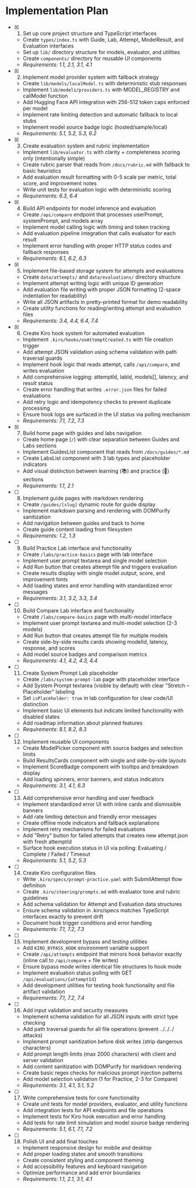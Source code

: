 # Implementation Plan

- [x] 1. Set up core project structure and TypeScript interfaces
  - Create `types/index.ts` with Guide, Lab, Attempt, ModelResult, and Evaluation interfaces
  - Set up `lib/` directory structure for models, evaluator, and utilities
  - Create `components/` directory for reusable UI components
  - _Requirements: 1.1, 2.1, 3.1, 4.1_

- [x] 2. Implement model provider system with fallback strategy
  - Create `lib/models/localModel.ts` with deterministic stub responses
  - Implement `lib/models/providers.ts` with MODEL_REGISTRY and callModel function
  - Add Hugging Face API integration with 256-512 token caps enforced per model
  - Implement rate limiting detection and automatic fallback to local stubs
  - Implement model source badge logic (hosted/sample/local)
  - _Requirements: 5.1, 5.2, 5.3, 6.2_

- [x] 3. Create evaluation system and rubric implementation
  - Implement `lib/evaluator.ts` with clarity + completeness scoring only (intentionally simple)
  - Create rubric parser that reads from `/docs/rubric.md` with fallback to basic heuristics
  - Add evaluation result formatting with 0-5 scale per metric, total score, and improvement notes
  - Write unit tests for evaluation logic with deterministic scoring
  - _Requirements: 6.3, 6.4_

- [x] 4. Build API endpoints for model inference and evaluation
  - Create `/api/compare` endpoint that processes userPrompt, systemPrompt, and models array
  - Implement model calling logic with timing and token tracking
  - Add evaluation pipeline integration that calls evaluator for each result
  - Implement error handling with proper HTTP status codes and fallback responses
  - _Requirements: 6.1, 6.2, 6.3_

- [x] 5. Implement file-based storage system for attempts and evaluations
  - Create `data/attempts/` and `data/evaluations/` directory structure
  - Implement attempt writing logic with unique ID generation
  - Add evaluation file writing with proper JSON formatting (2-space indentation for readability)
  - Write all JSON artifacts in pretty-printed format for demo readability
  - Create utility functions for reading/writing attempt and evaluation files
  - _Requirements: 3.4, 4.4, 6.4, 7.4_

- [x] 6. Create Kiro hook system for automated evaluation
  - Implement `.kiro/hooks/onAttemptCreated.ts` with file creation trigger
  - Add attempt JSON validation using schema validation with path traversal guards
  - Implement hook logic that reads attempt, calls `/api/compare`, and writes evaluation
  - Add comprehensive logging: attemptId, labId, models[], latency, and result status
  - Create error handling that writes `.error.json` files for failed evaluations
  - Add retry logic and idempotency checks to prevent duplicate processing
  - Ensure hook logs are surfaced in the UI status via polling mechanism
  - _Requirements: 7.1, 7.2, 7.3_

- [x] 7. Build home page with guides and labs navigation
  - Create home page (`/`) with clear separation between Guides and Labs sections
  - Implement GuidesList component that reads from `/docs/guides/*.md`
  - Create LabsList component with 3 lab types and placeholder indicators
  - Add visual distinction between learning (📚) and practice (🧪) sections
  - _Requirements: 1.1, 2.1_

- [ ] 8. Implement guide pages with markdown rendering
  - Create `/guides/[slug]` dynamic route for guide display
  - Implement markdown parsing and rendering with DOMPurify sanitization
  - Add navigation between guides and back to home
  - Create guide content loading from filesystem
  - _Requirements: 1.2, 1.3_

- [ ] 9. Build Practice Lab interface and functionality
  - Create `/labs/practice-basics` page with lab interface
  - Implement user prompt textarea and single model selection
  - Add Run button that creates attempt file and triggers evaluation
  - Create results display with single model output, score, and improvement hints
  - Add loading states and error handling with standardized error messages
  - _Requirements: 3.1, 3.2, 3.3, 3.4_

- [ ] 10. Build Compare Lab interface and functionality
  - Create `/labs/compare-basics` page with multi-model interface
  - Implement user prompt textarea and multi-model selection (2-3 models)
  - Add Run button that creates attempt file for multiple models
  - Create side-by-side results cards showing modelId, latency, response, and scores
  - Add model source badges and comparison metrics
  - _Requirements: 4.1, 4.2, 4.3, 4.4_

- [ ] 11. Create System Prompt Lab placeholder
  - Create `/labs/system-prompt-lab` page with placeholder interface
  - Add System Prompt textarea (visible by default) with clear "Stretch – Placeholder" labeling
  - Set `isPlaceholder: true` in lab configuration for clear code/UI distinction
  - Implement basic UI elements but indicate limited functionality with disabled states
  - Add roadmap information about planned features
  - _Requirements: 8.1, 8.2, 8.3_

- [ ] 12. Implement reusable UI components
  - Create ModelPicker component with source badges and selection limits
  - Build ResultsCards component with single and side-by-side layouts
  - Implement ScoreBadge component with tooltips and breakdown display
  - Add loading spinners, error banners, and status indicators
  - _Requirements: 3.1, 4.1, 6.3_

- [ ] 13. Add comprehensive error handling and user feedback
  - Implement standardized error UI with inline cards and dismissible banners
  - Add rate limiting detection and friendly error messages
  - Create offline mode indicators and fallback explanations
  - Implement retry mechanisms for failed evaluations
  - Add "Retry" button for failed attempts that creates new attempt.json with fresh attemptId
  - Surface hook execution status in UI via polling: Evaluating / Complete / Failed / Timeout
  - _Requirements: 5.1, 5.2, 5.3_

- [ ] 14. Create Kiro configuration files
  - Write `.kiro/specs/prompt-practice.yaml` with SubmitAttempt flow definition
  - Create `.kiro/steering/prompts.md` with evaluator tone and rubric guidelines
  - Add schema validation for Attempt and Evaluation data structures
  - Ensure schema validation in .kiro/specs matches TypeScript interfaces exactly to prevent drift
  - Document hook trigger conditions and error handling
  - _Requirements: 7.1, 7.2, 7.3_

- [ ] 15. Implement development bypass and testing utilities
  - Add `KIRO_BYPASS_HOOK` environment variable support
  - Create `/api/attempts` endpoint that mirrors hook behavior exactly (inline call to `/api/compare` + file writes)
  - Ensure bypass mode writes identical file structures to hook mode
  - Implement evaluation status polling with GET `/api/evaluations/{attemptId}`
  - Add development utilities for testing hook functionality and file artifact validation
  - _Requirements: 7.1, 7.2, 7.4_

- [ ] 16. Add input validation and security measures
  - Implement schema validation for all JSON inputs with strict type checking
  - Add path traversal guards for all file operations (prevent ../../../ attacks)
  - Implement prompt sanitization before disk writes (strip dangerous characters)
  - Add prompt length limits (max 2000 characters) with client and server validation
  - Add content sanitization with DOMPurify for markdown rendering
  - Create basic regex checks for malicious prompt injection patterns
  - Add model selection validation (1 for Practice, 2-3 for Compare)
  - _Requirements: 3.1, 4.1, 5.1, 5.2_

- [ ] 17. Write comprehensive tests for core functionality
  - Create unit tests for model providers, evaluator, and utility functions
  - Add integration tests for API endpoints and file operations
  - Implement tests for Kiro hook execution and error handling
  - Add tests for rate limit simulation and model source badge rendering
  - _Requirements: 5.1, 6.1, 7.1, 7.2_

- [ ] 18. Polish UI and add final touches
  - Implement responsive design for mobile and desktop
  - Add proper loading states and smooth transitions
  - Create consistent styling and component theming
  - Add accessibility features and keyboard navigation
  - Optimize performance and add error boundaries
  - _Requirements: 1.1, 2.1, 3.1, 4.1_